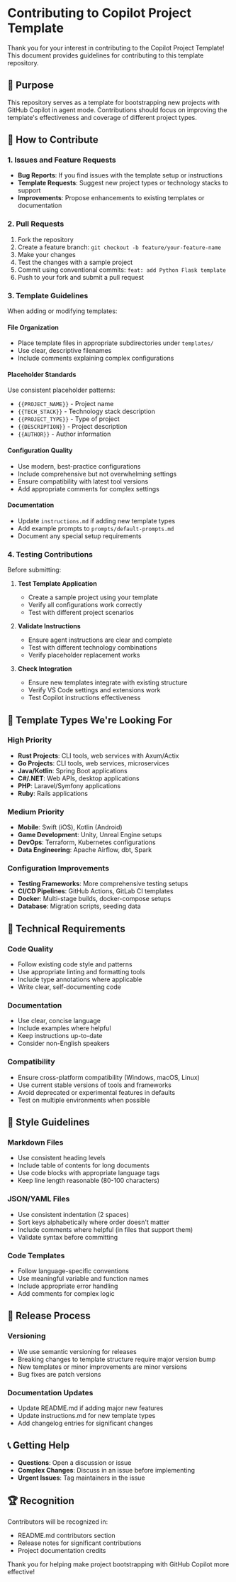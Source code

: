 # Contributing to Copilot Project Template

Thank you for your interest in contributing to the Copilot Project Template! This document provides guidelines for contributing to this template repository.

## 🎯 Purpose

This repository serves as a template for bootstrapping new projects with GitHub Copilot in agent mode. Contributions should focus on improving the template's effectiveness and coverage of different project types.

## 🤝 How to Contribute

### 1. Issues and Feature Requests

- **Bug Reports**: If you find issues with the template setup or instructions
- **Template Requests**: Suggest new project types or technology stacks to support
- **Improvements**: Propose enhancements to existing templates or documentation

### 2. Pull Requests

1. Fork the repository
2. Create a feature branch: `git checkout -b feature/your-feature-name`
3. Make your changes
4. Test the changes with a sample project
5. Commit using conventional commits: `feat: add Python Flask template`
6. Push to your fork and submit a pull request

### 3. Template Guidelines

When adding or modifying templates:

#### File Organization
- Place template files in appropriate subdirectories under `templates/`
- Use clear, descriptive filenames
- Include comments explaining complex configurations

#### Placeholder Standards
Use consistent placeholder patterns:
- `{{PROJECT_NAME}}` - Project name
- `{{TECH_STACK}}` - Technology stack description  
- `{{PROJECT_TYPE}}` - Type of project
- `{{DESCRIPTION}}` - Project description
- `{{AUTHOR}}` - Author information

#### Configuration Quality
- Use modern, best-practice configurations
- Include comprehensive but not overwhelming settings
- Ensure compatibility with latest tool versions
- Add appropriate comments for complex settings

#### Documentation
- Update `instructions.md` if adding new template types
- Add example prompts to `prompts/default-prompts.md`
- Document any special setup requirements

### 4. Testing Contributions

Before submitting:

1. **Test Template Application**
   - Create a sample project using your template
   - Verify all configurations work correctly
   - Test with different project scenarios

2. **Validate Instructions**
   - Ensure agent instructions are clear and complete
   - Test with different technology combinations
   - Verify placeholder replacement works

3. **Check Integration**
   - Ensure new templates integrate with existing structure
   - Verify VS Code settings and extensions work
   - Test Copilot instructions effectiveness

## 📝 Template Types We're Looking For

### High Priority
- **Rust Projects**: CLI tools, web services with Axum/Actix
- **Go Projects**: CLI tools, web services, microservices
- **Java/Kotlin**: Spring Boot applications
- **C#/.NET**: Web APIs, desktop applications
- **PHP**: Laravel/Symfony applications
- **Ruby**: Rails applications

### Medium Priority
- **Mobile**: Swift (iOS), Kotlin (Android)
- **Game Development**: Unity, Unreal Engine setups
- **DevOps**: Terraform, Kubernetes configurations
- **Data Engineering**: Apache Airflow, dbt, Spark

### Configuration Improvements
- **Testing Frameworks**: More comprehensive testing setups
- **CI/CD Pipelines**: GitHub Actions, GitLab CI templates
- **Docker**: Multi-stage builds, docker-compose setups
- **Database**: Migration scripts, seeding data

## 🔧 Technical Requirements

### Code Quality
- Follow existing code style and patterns
- Use appropriate linting and formatting tools
- Include type annotations where applicable
- Write clear, self-documenting code

### Documentation
- Use clear, concise language
- Include examples where helpful
- Keep instructions up-to-date
- Consider non-English speakers

### Compatibility
- Ensure cross-platform compatibility (Windows, macOS, Linux)
- Use current stable versions of tools and frameworks
- Avoid deprecated or experimental features in defaults
- Test on multiple environments when possible

## 🎨 Style Guidelines

### Markdown Files
- Use consistent heading levels
- Include table of contents for long documents
- Use code blocks with appropriate language tags
- Keep line length reasonable (80-100 characters)

### JSON/YAML Files
- Use consistent indentation (2 spaces)
- Sort keys alphabetically where order doesn't matter
- Include comments where helpful (in files that support them)
- Validate syntax before committing

### Code Templates
- Follow language-specific conventions
- Use meaningful variable and function names
- Include appropriate error handling
- Add comments for complex logic

## 🚀 Release Process

### Versioning
- We use semantic versioning for releases
- Breaking changes to template structure require major version bump
- New templates or minor improvements are minor versions
- Bug fixes are patch versions

### Documentation Updates
- Update README.md if adding major new features
- Update instructions.md for new template types
- Add changelog entries for significant changes

## 📞 Getting Help

- **Questions**: Open a discussion or issue
- **Complex Changes**: Discuss in an issue before implementing
- **Urgent Issues**: Tag maintainers in the issue

## 🏆 Recognition

Contributors will be recognized in:
- README.md contributors section
- Release notes for significant contributions
- Project documentation credits

Thank you for helping make project bootstrapping with GitHub Copilot more effective!
